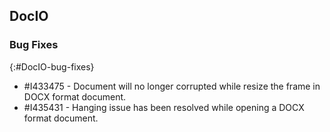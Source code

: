 ## DocIO

### Bug Fixes
{:#DocIO-bug-fixes}

* \#I433475 - Document will no longer corrupted while resize the frame in DOCX format document.
* \#I435431 - Hanging issue has been resolved while opening a DOCX format document.